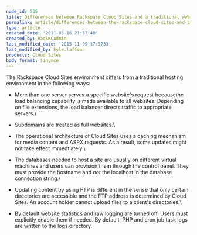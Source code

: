 ```yaml
---
node_id: 535
title: Differences between Rackspace Cloud Sites and a traditional web hosting environment
permalink: article/differences-between-the-rackspace-cloud-sites-and-a-traditional-web-hosting-environment
type: article
created_date: '2011-03-16 21:57:40'
created_by: RackKCAdmin
last_modified_date: '2015-11-09 17:3733'
last_modified_by: kyle.laffoon
products: Cloud Sites
body_format: tinymce
---
```


The Rackspace Cloud Sites environment differs from a traditional hosting
environment in the following ways:

-   More than one server serves a specific website's request becausethe
    load balancing capability is made available to all websites.
    Depending on file extensions, the load balancer directs traffic to
    appropriate servers.\
      
-   Subdomains are treated as full websites.\
      
-   The operational architecture of Cloud Sites uses a caching mechanism
    for media content and ASPX requests. As a result, some updates might
    not take effect immedtiately.\
      
-   The databases needed to host a site are usually on different virtual
    machines and users can provision them through the control panel.
    They must provide the hostname and *not* the localhost in the
    database connection string.\
      
-   Updating content by using FTP is different in the sense that only
    certain directories are accessible and the FTP address is determined
    by Cloud Sites. An account holder cannot upload files to a client's
    directories.\
      
-   By default website statistics and raw logging are turned off. Users
    must explicitly enable them if needed. By default, PHP and cron job
    task logs are written to the logs directory.


